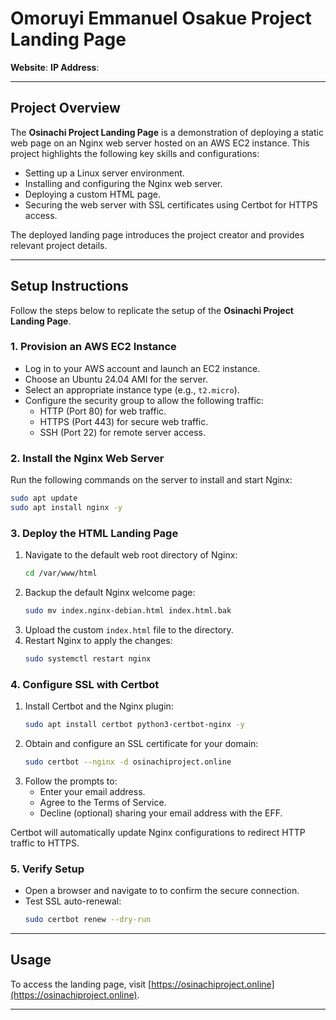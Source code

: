 # Omoruyi Emmanuel Osakue Project Landing Page  

**Website**: []()
**IP Address**: []()

---

## **Project Overview**  

The **Osinachi Project Landing Page** is a demonstration of deploying a static web page on an Nginx web server hosted on an AWS EC2 instance. This project highlights the following key skills and configurations:  
- Setting up a Linux server environment.  
- Installing and configuring the Nginx web server.  
- Deploying a custom HTML page.  
- Securing the web server with SSL certificates using Certbot for HTTPS access.  

The deployed landing page introduces the project creator and provides relevant project details.  

---

## **Setup Instructions**  

Follow the steps below to replicate the setup of the **Osinachi Project Landing Page**.  

### **1. Provision an AWS EC2 Instance**  
- Log in to your AWS account and launch an EC2 instance.  
- Choose an Ubuntu 24.04 AMI for the server.  
- Select an appropriate instance type (e.g., `t2.micro`).  
- Configure the security group to allow the following traffic:  
  - HTTP (Port 80) for web traffic.  
  - HTTPS (Port 443) for secure web traffic.  
  - SSH (Port 22) for remote server access.  

### **2. Install the Nginx Web Server**  
Run the following commands on the server to install and start Nginx:  
```bash
sudo apt update
sudo apt install nginx -y
```  

### **3. Deploy the HTML Landing Page**  
1. Navigate to the default web root directory of Nginx:  
   ```bash
   cd /var/www/html
   ```  
2. Backup the default Nginx welcome page:  
   ```bash
   sudo mv index.nginx-debian.html index.html.bak
   ```  
3. Upload the custom `index.html` file to the directory.  
4. Restart Nginx to apply the changes:  
   ```bash
   sudo systemctl restart nginx
   ```  

### **4. Configure SSL with Certbot**  
1. Install Certbot and the Nginx plugin:  
   ```bash
   sudo apt install certbot python3-certbot-nginx -y
   ```  
2. Obtain and configure an SSL certificate for your domain:  
   ```bash
   sudo certbot --nginx -d osinachiproject.online
   ```  
3. Follow the prompts to:  
   - Enter your email address.  
   - Agree to the Terms of Service.  
   - Decline (optional) sharing your email address with the EFF.  

Certbot will automatically update Nginx configurations to redirect HTTP traffic to HTTPS.  

### **5. Verify Setup**  
- Open a browser and navigate to []() to confirm the secure connection.  
- Test SSL auto-renewal:  
   ```bash
   sudo certbot renew --dry-run
   ```  

---

## **Usage**  

To access the landing page, visit [https://osinachiproject.online](https://osinachiproject.online).  

---
